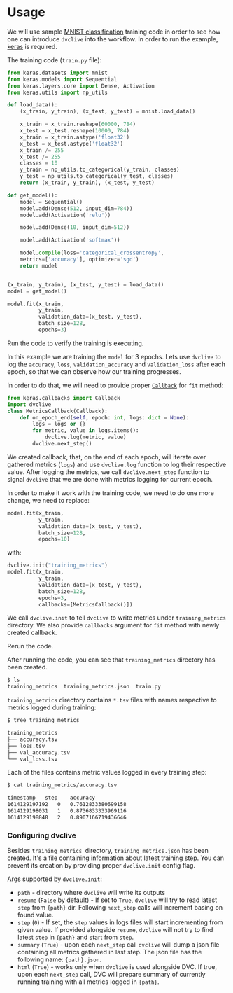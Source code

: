 # Usage

We will use sample [MNIST classification](http://yann.lecun.com/exdb/mnist/)
training code in order to see how one can introduce `dvclive` into the workflow.
In order to run the example,
[keras](https://keras.io/about/#installation-amp-compatibility) is required.

The training code (`train.py` file):

```python
from keras.datasets import mnist
from keras.models import Sequential
from keras.layers.core import Dense, Activation
from keras.utils import np_utils

def load_data():
    (x_train, y_train), (x_test, y_test) = mnist.load_data()

    x_train = x_train.reshape(60000, 784)
    x_test = x_test.reshape(10000, 784)
    x_train = x_train.astype('float32')
    x_test = x_test.astype('float32')
    x_train /= 255
    x_test /= 255
    classes = 10
    y_train = np_utils.to_categorical(y_train, classes)
    y_test = np_utils.to_categorical(y_test, classes)
    return (x_train, y_train), (x_test, y_test)

def get_model():
    model = Sequential()
    model.add(Dense(512, input_dim=784))
    model.add(Activation('relu'))

    model.add(Dense(10, input_dim=512))

    model.add(Activation('softmax'))

    model.compile(loss='categorical_crossentropy',
    metrics=['accuracy'], optimizer='sgd')
    return model


(x_train, y_train), (x_test, y_test) = load_data()
model = get_model()

model.fit(x_train,
          y_train,
          validation_data=(x_test, y_test),
          batch_size=128,
          epochs=3)
```

Run the code to verify the training is executing.

In this example we are training the `model` for 3 epochs. Lets use `dvclive` to
log the `accuracy`, `loss`, `validation_accuracy` and `validation_loss` after
each epoch, so that we can observe how our training progresses.

In order to do that, we will need to provide proper
[`Callback`](https://keras.io/api/callbacks/) for `fit` method:

```python
from keras.callbacks import Callback
import dvclive
class MetricsCallback(Callback):
    def on_epoch_end(self, epoch: int, logs: dict = None):
        logs = logs or {}
        for metric, value in logs.items():
            dvclive.log(metric, value)
        dvclive.next_step()
```

We created callback, that, on the end of each epoch, will iterate over gathered
metrics (`logs`) and use `dvclive.log` function to log their respective value.
After logging the metrics, we call `dvclive.next_step` function to signal
`dvclive` that we are done with metrics logging for current epoch.

In order to make it work with the training code, we need to do one more change,
we need to replace:

```python
model.fit(x_train,
          y_train,
          validation_data=(x_test, y_test),
          batch_size=128,
          epochs=10)
```

with:

```python
dvclive.init("training_metrics")
model.fit(x_train,
          y_train,
          validation_data=(x_test, y_test),
          batch_size=128,
          epochs=3,
          callbacks=[MetricsCallback()])
```

We call `dvclive.init` to tell `dvclive` to write metrics under
`training_metrics` directory. We also provide `callbacks` argument for `fit`
method with newly created callback.

Rerun the code.

After running the code, you can see that `training_metrics` directory has been
created.

```bash
$ ls
training_metrics  training_metrics.json  train.py
```

`training_metrics` directory contains `*.tsv` files with names respective to
metrics logged during training:

```bash
$ tree training_metrics

training_metrics
├── accuracy.tsv
├── loss.tsv
├── val_accuracy.tsv
└── val_loss.tsv
```

Each of the files contains metric values logged in every training step:

```bash
$ cat training_metrics/accuracy.tsv

timestamp	step	accuracy
1614129197192	0	0.7612833380699158
1614129198031	1	0.8736833333969116
1614129198848	2	0.8907166719436646
```

### Configuring dvclive

Besides `training_metrics `directory, `training_metrics.json` has been created.
It's a file containing information about latest training step. You can prevent
its creation by providing proper `dvclive.init` config flag.

Args supported by `dvclive.init`:

- `path` - directory where `dvclive` will write its outputs
- `resume` (`False` by default) - If set to `True`, `dvclive` will try to read
  latest `step` from `{path}` dir. Following `next_step` calls will increment
  basing on found value.
- `step` (`0`) - If set, the `step` values in logs files will start incrementing
  from given value. If provided alongside `resume`, `dvclive` will not try to
  find latest `step` in `{path}` and start from `step`.
- `summary` (`True`) - upon each `next_step` call `dvclive` will dump a json
  file containing all metrics gathered in last step. The json file has the
  following name: `{path}.json`.
- `html` (`True`) - works only when `dvclive` is used alongside DVC. If true,
  upon each `next_step` call, DVC will prepare summary of currently running
  training with all metrics logged in `{path}`.

